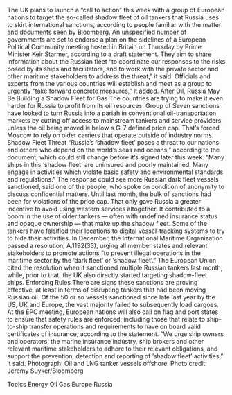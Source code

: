 The UK plans to launch a “call to action” this week with a group of European nations to target the so-called shadow fleet of oil tankers that Russia uses to skirt international sanctions, according to people familiar with the matter and documents seen by Bloomberg.
An unspecified number of governments are set to endorse a plan on the sidelines of a European Political Community meeting hosted in Britain on Thursday by Prime Minister Keir Starmer, according to a draft statement. They aim to share information about the Russian fleet “to coordinate our responses to the risks posed by its ships and facilitators, and to work with the private sector and other maritime stakeholders to address the threat,” it said.
Officials and experts from the various countries will establish and meet as a group to urgently “take forward concrete measures,” it added.
After Oil, Russia May Be Building a Shadow Fleet for Gas
The countries are trying to make it even harder for Russia to profit from its oil resources. Group of Seven sanctions have looked to turn Russia into a pariah in conventional oil-transportation markets by cutting off access to mainstream tankers and service providers unless the oil being moved is below a G-7 defined price cap. That’s forced Moscow to rely on older carriers that operate outside of industry norms.
Shadow Fleet Threat
“Russia’s ‘shadow fleet’ poses a threat to our nations and others who depend on the world’s seas and oceans,” according to the document, which could still change before it’s signed later this week. “Many ships in this ‘shadow fleet’ are uninsured and poorly maintained. Many engage in activities which violate basic safety and environmental standards and regulations.”
The response could see more Russian dark fleet vessels sanctioned, said one of the people, who spoke on condition of anonymity to discuss confidential matters.
Until last month, the bulk of sanctions had been for violations of the price cap. That only gave Russia a greater incentive to avoid using western services altogether. It contributed to a boom in the use of older tankers — often with undefined insurance status and opaque ownership — that make up the shadow fleet. Some of the tankers have falsified their locations to digital vessel-tracking systems to try to hide their activities.
In December, the International Maritime Organization passed a resolution, A.1192(33), urging all member states and relevant stakeholders to promote actions “to prevent illegal operations in the maritime sector by the ‘dark fleet’ or ‘shadow fleet’.” The European Union cited the resolution when it sanctioned multiple Russian tankers last month, while, prior to that, the UK also directly started targeting shadow-fleet ships.
Enforcing Rules
There are signs these sanctions are proving effective, at least in terms of disrupting tankers that had been moving Russian oil. Of the 50 or so vessels sanctioned since late last year by the US, UK and Europe, the vast majority failed to subsequently load cargoes.
At the EPC meeting, European nations will also call on flag and port states to ensure that safety rules are enforced, including those that relate to ship-to-ship transfer operations and requirements to have on board valid certificates of insurance, according to the statement.
“We urge ship owners and operators, the marine insurance industry, ship brokers and other relevant maritime stakeholders to adhere to their relevant obligations, and support the prevention, detection and reporting of ‘shadow fleet’ activities,” it said.
Photograph: Oil and LNG tanker vessels offshore. Photo credit: Jeremy Suyker/Bloomberg

Topics
Energy
Oil Gas
Europe
Russia
